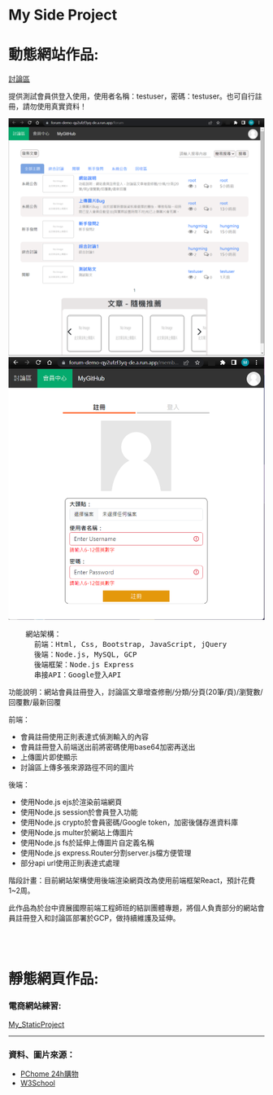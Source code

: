 # My Side Project
  <h1>動態網站作品:</h1>
    <p><a href="https://forum-demo-qy2ufzf3yq-de.a.run.app">討論區</a></p>
    <p>提供測試會員供登入使用，使用者名稱：testuser，密碼：testuser。也可自行註冊，請勿使用真實資料！</p>
    <img src="https://github.com/Ming-HC/Side_Project_Demo/blob/2c5ee9952c1ae07120330b8a1eda0d1b2ecfec1a/forum_index.png" />
    <img src="https://github.com/Ming-HC/Side_Project_Demo/blob/d247377798bfb5648ee93f450bb8fed70402074a/login.png" />
    <pre>
    網站架構：
      前端：Html, Css, Bootstrap, JavaScript, jQuery
      後端：Node.js, MySQL, GCP
      後端框架：Node.js Express
      串接API：Google登入API</pre>
    <p>功能說明：網站會員註冊登入，討論區文章增查修刪/分類/分頁(20筆/頁)/瀏覽數/回覆數/最新回覆</p>
    <span>前端：</span>
    <ul>
      <li>會員註冊使用正則表達式偵測輸入的內容</li>
      <li>會員註冊登入前端送出前將密碼使用base64加密再送出</li>
      <li>上傳圖片即使顯示</li>
      <li>討論區上傳多張來源路徑不同的圖片</li>
    </ul>
    <span>後端：</span>
    <ul>
      <li>使用Node.js ejs於渲染前端網頁</li>
      <li>使用Node.js session於會員登入功能</li>
      <li>使用Node.js crypto於會員密碼/Google token，加密後儲存進資料庫</li>
      <li>使用Node.js multer於網站上傳圖片</li>
      <li>使用Node.js fs於延伸上傳圖片自定義名稱</li>
      <li>使用Node.js express.Router分割server.js檔方便管理</li>
      <li>部分api url使用正則表達式處理</li>
    </ul>
    <p>階段計畫：目前網站架構使用後端渲染網頁改為使用前端框架React，預計花費1~2周。</p>
    <p>此作品為於台中資展國際前端工程師班的結訓團體專題，將個人負責部分的網站會員註冊登入和討論區部署於GCP，做持續維護及延伸。</p>
  <br />
  <br />
  <h1>靜態網頁作品:</h1>
    <h3>電商網站練習: </h3>
    <p><a href="https://ming-hc.github.io/Side_Project_Demo/MFEE35_StaticProject/">My_StaticProject</a></p>
  <hr />
  <h3>資料、圖片來源：</h3>
  <ul>
    <li><a href="https://24h.pchome.com.tw/">PChome 24h購物</a></li>
    <li><a href="https://www.w3schools.com/">W3School</a></li>
  </ul>
